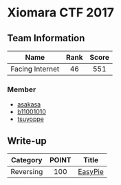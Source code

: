 # Xiomara CTF 2017

## Team Information
| Name  | Rank  | Score |
| :---: | :---: | :---: |
| Facing Internet     | 46    | 551  |

### Member
- [asakasa](https://github.com/asakasa)
- [b11001010](https://github.com/b11001010)
- [tsuyoppe](https://github.com/tsuyoppe)

## Write-up
| Category                  | POINT | Title                                                 |
| :-:                       | :-:   | :-:                                                   |
| Reversing               | 100   | [EasyPie](./EasyPie/) |
